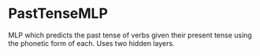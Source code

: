 # PastTenseMLP
MLP which predicts the past tense of verbs given their present tense using the phonetic form of each.
Uses two hidden layers.
